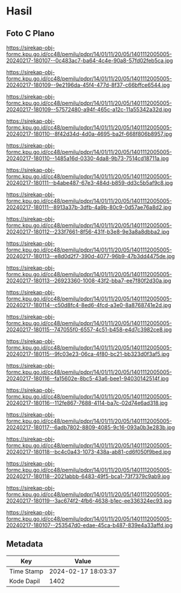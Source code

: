 # Hasil

## Foto C Plano

https://sirekap-obj-formc.kpu.go.id/cc48/pemilu/pdpr/14/01/11/20/05/1401112005005-20240217-180107--0c483ac7-ba64-4c4e-90a8-57fd02feb5ca.jpg

https://sirekap-obj-formc.kpu.go.id/cc48/pemilu/pdpr/14/01/11/20/05/1401112005005-20240217-180109--9e2196da-45f4-477d-8f37-c66bffce6544.jpg

https://sirekap-obj-formc.kpu.go.id/cc48/pemilu/pdpr/14/01/11/20/05/1401112005005-20240217-180109--57572480-a94f-465c-a12c-11a55342a32d.jpg

https://sirekap-obj-formc.kpu.go.id/cc48/pemilu/pdpr/14/01/11/20/05/1401112005005-20240217-180110--8f42d34d-4d0a-4695-ba2f-668f806b8957.jpg

https://sirekap-obj-formc.kpu.go.id/cc48/pemilu/pdpr/14/01/11/20/05/1401112005005-20240217-180110--1485a16d-0330-4da8-9b73-7514cd18711a.jpg

https://sirekap-obj-formc.kpu.go.id/cc48/pemilu/pdpr/14/01/11/20/05/1401112005005-20240217-180111--b4abe487-67e3-484d-b859-dd3c5b5af9c8.jpg

https://sirekap-obj-formc.kpu.go.id/cc48/pemilu/pdpr/14/01/11/20/05/1401112005005-20240217-180111--8913a37b-3dfb-4a9b-80c9-0d57ae76a8d2.jpg

https://sirekap-obj-formc.kpu.go.id/cc48/pemilu/pdpr/14/01/11/20/05/1401112005005-20240217-180112--233f7661-8f56-431f-b3e8-9e3a8a8dbba2.jpg

https://sirekap-obj-formc.kpu.go.id/cc48/pemilu/pdpr/14/01/11/20/05/1401112005005-20240217-180113--e8d0d2f7-390d-4077-96b9-47b3dd4475de.jpg

https://sirekap-obj-formc.kpu.go.id/cc48/pemilu/pdpr/14/01/11/20/05/1401112005005-20240217-180113--26923360-1008-43f2-bba7-ee7f80f2d30a.jpg

https://sirekap-obj-formc.kpu.go.id/cc48/pemilu/pdpr/14/01/11/20/05/1401112005005-20240217-180114--c50d8fc4-8ed6-4fcd-a3e0-8a8768741e2d.jpg

https://sirekap-obj-formc.kpu.go.id/cc48/pemilu/pdpr/14/01/11/20/05/1401112005005-20240217-180115--747055f0-6557-4c51-b458-e4d7c3982ce8.jpg

https://sirekap-obj-formc.kpu.go.id/cc48/pemilu/pdpr/14/01/11/20/05/1401112005005-20240217-180115--9fc03e23-06ca-4f80-bc21-bb323d0f3af5.jpg

https://sirekap-obj-formc.kpu.go.id/cc48/pemilu/pdpr/14/01/11/20/05/1401112005005-20240217-180116--fa15602e-8bc5-43a6-bee1-94030142514f.jpg

https://sirekap-obj-formc.kpu.go.id/cc48/pemilu/pdpr/14/01/11/20/05/1401112005005-20240217-180116--112fe867-7688-4114-ba7c-02d74e6ad318.jpg

https://sirekap-obj-formc.kpu.go.id/cc48/pemilu/pdpr/14/01/11/20/05/1401112005005-20240217-180117--6adb7802-8809-4085-9c16-093a0b3e283b.jpg

https://sirekap-obj-formc.kpu.go.id/cc48/pemilu/pdpr/14/01/11/20/05/1401112005005-20240217-180118--bc4c0a43-1073-438a-ab81-cd6f050f9bed.jpg

https://sirekap-obj-formc.kpu.go.id/cc48/pemilu/pdpr/14/01/11/20/05/1401112005005-20240217-180118--2021abbb-6483-49f5-bca1-73f7379c9ab9.jpg

https://sirekap-obj-formc.kpu.go.id/cc48/pemilu/pdpr/14/01/11/20/05/1401112005005-20240217-180119--3ac674f2-4fb6-4638-b1ec-ee336324ec93.jpg

https://sirekap-obj-formc.kpu.go.id/cc48/pemilu/pdpr/14/01/11/20/05/1401112005005-20240217-180107--253547d0-edae-45ca-b487-839e4a33affd.jpg


## Metadata

| Key        | Value               |
| ---------- | ------------------- |
| Time Stamp | 2024-02-17 18:03:37 |
| Kode Dapil | 1402                |



